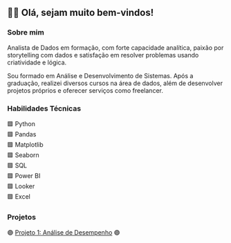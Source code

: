 <h2>👋🏼 Olá, sejam muito bem-vindos! </h2>

<!-- Head --> 
<div sobre_mim>
<h3><b>Sobre mim</b></h3>
<p>Analista de Dados em formação, com forte capacidade analítica, paixão por storytelling com dados e satisfação em resolver problemas usando criatividade e lógica. </p>
<p>Sou formado em Análise e Desenvolvimento de Sistemas. Após a graduação, realizei diversos cursos na área de dados, além de desenvolver projetos próprios e oferecer serviços como freelancer. </p>
</div>

<!-- Body -->
<div habilidades>
<h3><b>Habilidades Técnicas</b></h3>
<p>
🟪 Python        <br>       
🟪 Pandas        <br>
🟪 Matplotlib    <br>
🟪 Seaborn       <br>
🟪 SQL           <br>
🟪 Power BI      <br>
🟪 Looker        <br>
🟪 Excel         <br>
</p>
</div>

<h3><b>Projetos</b></h3>
🟣 <a href="https://github.com/JorgeFerreira09/Dashboard-de-Futebol" target="_blank">Projeto 1: Análise de Desempenho</a>
🟣  
